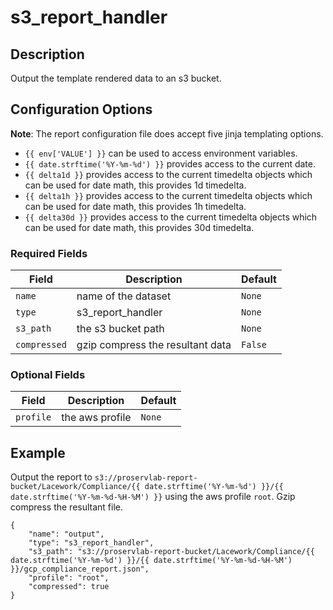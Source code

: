 # s3_report_handler

## Description

Output the template rendered data to an s3 bucket.

## Configuration Options

**Note**: The report configuration file does accept five jinja templating options. 

* `{{ env['VALUE'] }}` can be used to access environment variables.
* `{{ date.strftime('%Y-%m-%d') }}` provides access to the current date.
* `{{ delta1d }}` provides access to the current timedelta objects which can be used for date math, this provides 1d timedelta.
* `{{ delta1h }}` provides access to the current timedelta objects which can be used for date math, this provides 1h timedelta.
* `{{ delta30d }}` provides access to the current timedelta objects which can be used for date math, this provides 30d timedelta.

### Required Fields

| Field | Description | Default |
|-------|-------------|---------|
|`name` | name of the dataset | `None` |
|`type` | s3_report_handler | `None` |
|`s3_path` | the s3 bucket path | `None` |
|`compressed` | gzip compress the resultant data | `False` |

### Optional Fields

| Field | Description | Default |
|-------|-------------|---------|
|`profile` | the aws profile | `None` |

## Example

Output the report to `s3://proservlab-report-bucket/Lacework/Compliance/{{ date.strftime('%Y-%m-%d') }}/{{ date.strftime('%Y-%m-%d-%H-%M') }}` using the aws profile `root`. Gzip compress the resultant file.

```
{
    "name": "output",
    "type": "s3_report_handler",
    "s3_path": "s3://proservlab-report-bucket/Lacework/Compliance/{{ date.strftime('%Y-%m-%d') }}/{{ date.strftime('%Y-%m-%d-%H-%M') }}/gcp_compliance_report.json",
    "profile": "root",
    "compressed": true
}
````
